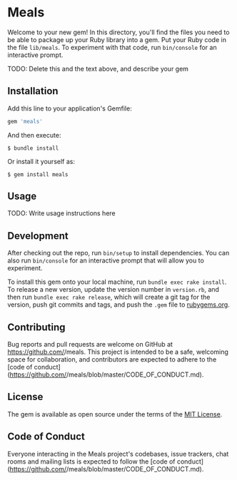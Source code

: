 # Meals

Welcome to your new gem! In this directory, you'll find the files you need to be able to package up your Ruby library into a gem. Put your Ruby code in the file `lib/meals`. To experiment with that code, run `bin/console` for an interactive prompt.

TODO: Delete this and the text above, and describe your gem

## Installation

Add this line to your application's Gemfile:

```ruby
gem 'meals'
```

And then execute:

    $ bundle install

Or install it yourself as:

    $ gem install meals

## Usage

TODO: Write usage instructions here

## Development

After checking out the repo, run `bin/setup` to install dependencies. You can also run `bin/console` for an interactive prompt that will allow you to experiment.

To install this gem onto your local machine, run `bundle exec rake install`. To release a new version, update the version number in `version.rb`, and then run `bundle exec rake release`, which will create a git tag for the version, push git commits and tags, and push the `.gem` file to [rubygems.org](https://rubygems.org).

## Contributing

Bug reports and pull requests are welcome on GitHub at https://github.com/<github username>/meals. This project is intended to be a safe, welcoming space for collaboration, and contributors are expected to adhere to the [code of conduct](https://github.com/<github username>/meals/blob/master/CODE_OF_CONDUCT.md).


## License

The gem is available as open source under the terms of the [MIT License](https://opensource.org/licenses/MIT).

## Code of Conduct

Everyone interacting in the Meals project's codebases, issue trackers, chat rooms and mailing lists is expected to follow the [code of conduct](https://github.com/<github username>/meals/blob/master/CODE_OF_CONDUCT.md).
